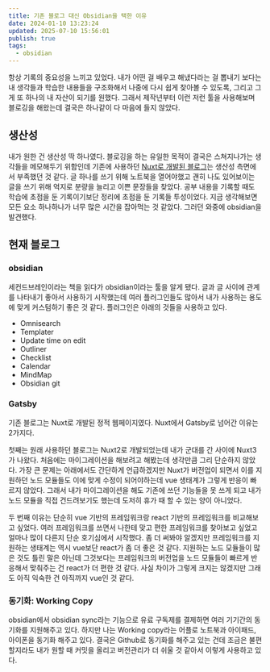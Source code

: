 ```yaml
---
title: 기존 블로그 대신 Obsidian을 택한 이유
date: 2024-01-10 13:23:24
updated: 2025-07-10 15:56:01
publish: true
tags:
  - obsidian
---
```

항상 기록의 중요성을 느끼고 있었다. 내가 어떤 걸 배우고 해냈다라는 걸 뽑내기 보다는 내 생각들과 학습한 내용들을 구조화해서 나중에 다시 쉽게 찾아볼 수 있도록, 그리고 그게 또 하나의 내 자산이 되기를 원했다. 그래서 제작년부터 이런 저런 툴을 사용해보며 블로깅을 해왔는데 결국은 하나같이 다 마음에 들지 않았다.
## 생산성
내가 원한 건 생산성 딱 하나였다. 블로깅을 하는 유일한 목적이 결국은 스쳐지나가는 생각들을 메모해두기 위함인데 기존에 사용하던 [Nuxt로 개발된 블로그](https://github.com/theminjunchoi/ex-blog)는 생산성 측면에서 부족했던 것 같다. 글 하나를 쓰기 위해 노트북을 열어야했고 괜히 나도 있어보이는 글을 쓰기 위해 억지로 분량을 늘리고 이쁜 문장들을 찾았다. 공부 내용을 기록할 때도 학습에 초점을 둔 기록이기보단 정리에 초점을 둔 기록들 투성이었다. 지금 생각해보면 모든 요소 하나하나가 너무 많은 시간을 잡아먹는 것 같았다. 그러던 와중에 obsidian을 발견했다.
## 현재 블로그
### obsidian
세컨드브레인이라는 책을 읽다가 obsidian이라는 툴을 알게 됐다. 글과 글 사이에 관계를 나타내기 좋아서 사용하기 시작했는데 여러 플러그인들도 많아서 내가 사용하는 용도에 맞게 커스텀하기 좋은 것 같다. 플러그인은 아래의 것들을 사용하고 있다.
- Omnisearch
- Templater
- Update time on edit
- Outliner
- Checklist
- Calendar
- MindMap
- Obsidian git
### Gatsby
기존 블로그는 Nuxt로 개발된 정적 웹페이지였다. Nuxt에서 Gatsby로 넘어간 이유는 2가지다.

첫째는 원래 사용하던 블로그는 Nuxt2로 개발되었는데 내가 군대를 간 사이에 Nuxt3가 나왔다. 처음에는 마이그레이션을 해보려고 해봤는데 생각만큼 그리 단순하지 않았다. 가장 큰 문제는 아래에서도 간단하게 언급하겠지만 Nuxt가 버전업이 되면서 이를 지원하던 노드 모듈들도 이에 맞게 수정이 되어야하는데 vue 생태계가 그렇게 반응이 빠르지 않았다. 그래서 내가 마이그레이션을 해도 기존에 쓰던 기능들을 못 쓰게 되고 내가 노드 모듈을 직접 건드려보기도 했는데 도저히 휴가 때 할 수 있는 양이 아니었다.

두 번째 이유는 단순히 vue 기반의 프레임워크랑 react 기반의 프레임워크를 비교해보고 싶었다. 여러 프레임워크를 쓰면서 나한테 맞고 편한 프레임워크를 찾아보고 싶었고 얼마나 많이 다른지 단순 호기심에서 시작했다. 좀 더 써봐야 알겠지만 프레임워크를 지원하는 생태계는 역시 vue보단 react가 좀 더 좋은 것 같다. 지원하는 노드 모듈들이 많은 것도 틀린 말은 아닌데 그것보다는 프레임워크의 버전업을 노드 모듈들이 빠르게 반응해서 맞춰주는 건 react가 더 편한 것 같다. 사실 차이가 그렇게 크지는 않겠지만 그래도 아직 익숙한 건 아직까지 vue인 것 같다. 
### 동기화: Working Copy
obsidian에서 obsidian sync라는 기능으로 유료 구독제를 결제하면 여러 기기간의 동기화를 지원해주고 있다. 하지만 나는 Working copy라는 어플로 노트북과 아이패드, 아이폰을 동기화 해주고 있다.  결국은 Github로 동기화를 해주고 있는 건데 조금은 불편할지라도 내가 원할 때 커밋을 올리고 버전관리가 더 쉬울 것 같아서 이렇게 사용하고 있다.